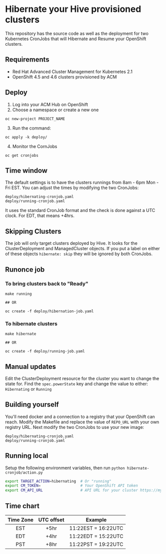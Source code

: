 # Hibernate your Hive provisioned clusters
This repository has the source code as well as the deployment for two Kubernetes CronJobs that will Hibernate and Resume your OpenShift clusters.

## Requirements
- Red Hat Advanced Cluster Management for Kubernetes 2.1
- OpenShift 4.5 and 4.6 clusters provisioned by ACM

## Deploy
1. Log into your ACM Hub on OpenShift
2. Choose a namespace or create a new one
```
oc new-project PROJECT_NAME
```
3. Run the command:
```
oc apply -k deploy/
```
4. Monitor the CornJobs
```
oc get cronjobs
```

## Time window
The default settings is to have the clusters runnings from 8am - 6pm Mon - Fri EST.  You can adjust the times by modifying the two CronJobs:
```
deploy/hibernating-cronjob.yaml
deploy/running-cronjob.yaml
```
It uses the standard CronJob format and the check is done against a UTC clock.  For EDT, that means +4hrs.

## Skipping Clusters
The job will only target clusters deployed by Hive. It looks for the ClusterDeployment and ManagedCluster objects.  If you put a label on either of these objects `hibernate: skip` they will be ignored by both CronJobs.

## Runonce job
### To bring clusters back to "Ready"
```
make running

## OR

oc create -f deploy/hibernation-job.yaml
```
### To hibernate clusters
```
make hibernate

## OR

oc create -f deploy/running-job.yaml
```

## Manual updates
Edit the ClusterDeployment resource for the cluster you want to change the state for.  Find the `spec.powerState` key and change the value to either: `Hibernating` or `Running`

## Building yourself
You'll need docker and a connection to a registry that your OpenShift can reach.  Modify the Makefile and replace the value of `REPO_URL` with your own registry URL. Next modify the two CronJobs to use your new image:
```
deploy/hibernating-cronjob.yaml
deploy/running-cronjob.yaml
```

## Running local
Setup the following environment variables, then run `python hibernate-cronjob/action.py`
```bash
export TARGET_ACTION=hibernating  # Or "running"
export CM_TOKEN=                  # Your OpenShift API token
export CM_API_URL                 # API URL for your cluster https://my.cluster.hostname.com:6443
```

## Time chart
| Time Zone | UTC offset | Example |
| :-------: | :--------: | :-----: |
| EST       | +5hr       | 11:22EST = 16:22UTC |
| EDT       | +4hr       | 11:22EDT = 15:22UTC |
| PST       | +8hr       | 11:22PST = 19:22UTC |